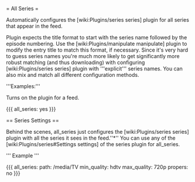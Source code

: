 = All Series =

Automatically configures the [wiki:Plugins/series series] plugin for all series that appear in the feed.

Plugin expects the title format to start with the series name followed by the episode numbering. Use the [wiki:Plugins/manipulate manipulate] plugin to modify the entry title to match this format, if necessary. Since it's very hard to guess series names you're much more likely to get significantly more robust matching (and thus downloading) with configuring [wiki:Plugins/series series] plugin with '''explicit''' series names. You can also mix and match all different configuration methods.

'''Examples:'''

Turns on the plugin for a feed.

{{{
all_series: yes
}}}

== Series Settings ==

Behind the scenes, all_series just configures the [wiki:Plugins/series series] plugin with all the series it sees in the feed.''*'' You can use any of the [wiki:Plugins/series#Settings settings] of the series plugin for all_series.

''' Example '''

{{{
all_series:
  path: /media/TV
  min_quality: hdtv
  max_quality: 720p
  propers: no
}}}

